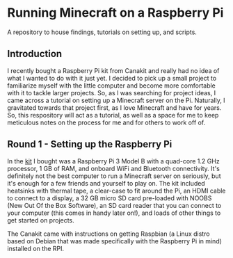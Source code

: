 # Running Minecraft on a Raspberry Pi
A repository to house findings, tutorials on setting up, and scripts.

## Introduction

I recently bought a Raspberry Pi kit from Canakit and really had no idea of what I wanted to do with it just yet. I decided to pick up a small project to familiarize myself with the little computer and become more comfortable with it to tackle larger projects. So, as I was searching for project ideas, I came across a tutorial on setting up a Minecraft server on the Pi. Naturally, I gravitated towards that project first, as I love Minecraft and have for years. So, this respository will act as a tutorial, as well as a space for me to keep meticulous notes on the process for me and for others to work off of.

## Round 1 - Setting up the Raspberry Pi

In the [kit](http://www.canakit.com/raspberry-pi-3-ultimate-kit.html) I bought was a Raspberry Pi 3 Model B with a quad-core 1.2 GHz processor, 1 GB of RAM, and onboard WiFi and Bluetooth connectivity. It's definitely not the best computer to run a Minecraft server on seriously, but it's enough for a few friends and yourself to play on. The kit included heatsinks with thermal tape, a clear-case to fit around the Pi, an HDMI cable to connect to a display, a 32 GB micro SD card pre-loaded with NOOBS (New Out Of the Box Software), an SD card reader that you can connect to your computer (this comes in handy later on!), and loads of other things to get started on projects.

The Canakit came with instructions on getting Raspbian (a Linux distro based on Debian that was made specifically with the Raspberry Pi in mind) installed on the RPI.
